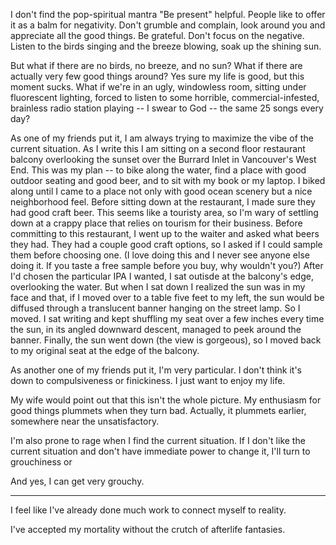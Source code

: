 

I don't find the pop-spiritual mantra "Be present" helpful.
People like to offer it as a balm for negativity.
Don't grumble and complain, look around you and appreciate all the good things.
Be grateful.
Don't focus on the negative.
Listen to the birds singing and the breeze blowing, soak up the shining sun.

But what if there are no birds, no breeze, and no sun?
What if there are actually very few good things around?
Yes sure my life is good, but this moment sucks.
What if we're in an ugly, windowless room, sitting under fluorescent lighting, forced to listen to some horrible, commercial-infested, brainless radio station playing -- I swear to God -- the same 25 songs every day?

As one of my friends put it, I am always trying to maximize the vibe of the current situation.
As I write this I am sitting on a second floor restaurant balcony overlooking the sunset over the Burrard Inlet in Vancouver's West End.
This was my plan -- to bike along the water, find a place with good outdoor seating and good beer, and to sit with my book or my laptop.
I biked along until I came to a place not only with good ocean scenery but a nice neighborhood feel.
Before sitting down at the restaurant, I made sure they had good craft beer.
This seems like a touristy area, so I'm wary of settling down at a crappy place that relies on tourism for their business.
Before committing to this restaurant, I went up to the waiter and asked what beers they had.
They had a couple good craft options, so I asked if I could sample them before choosing one.
(I love doing this and I never see anyone else doing it. If you taste a free sample before you buy, why wouldn't you?)
After I'd chosen the particular IPA I wanted, I sat outisde at the balcony's edge, overlooking the water.
But when I sat down I realized the sun was in my face and that, if I moved over to a table five feet to my left, the sun would be diffused through a translucent banner hanging on the street lamp.
So I moved.
I sat writing and kept shuffling my seat over a few inches every time the sun, in its angled downward descent, managed to peek around the banner.
Finally, the sun went down (the view is gorgeous), so I moved back to my original seat at the edge of the balcony.

As another one of my friends put it, I'm very particular.
I don't think it's down to compulsiveness or finickiness.
I just want to enjoy my life.

My wife would point out that this isn't the whole picture.
My enthusiasm for good things plummets when they turn bad.
Actually, it plummets earlier, somewhere near the unsatisfactory.

I'm also prone to rage when I find the current situation.
If I don't like the current situation and don't have immediate power to change it, I'll turn to grouchiness or

And yes, I can get very grouchy.

---

I feel like I've already done much work to connect myself to reality.

I've accepted my mortality without the crutch of afterlife fantasies.
